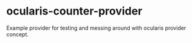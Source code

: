 # ocularis-counter-provider
Example provider for testing and messing around with ocularis provider concept.
